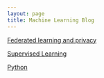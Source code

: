 ```yaml
---
layout: page
title: Machine Learning Blog
---
```


[Federated learning and privacy](pages/federated_learning.html)

[Supervised Learning](pages/supervised_learning.html)

[Python](pages/python/python_pages_index.html)